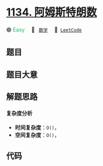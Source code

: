 # [1134. 阿姆斯特朗数](https://leetcode.com/problems/armstrong-number)

🟢 <font color=#15bd66>Easy</font>&emsp; 🔖&ensp; [`数学`](/outline/tag/math.md)&emsp; 🔗&ensp;[`LeetCode`](https://leetcode.com/problems/armstrong-number)

## 题目




## 题目大意




## 解题思路

#### 复杂度分析

- **时间复杂度**：`O()`，
- **空间复杂度**：`O()`，

## 代码

```javascript

```